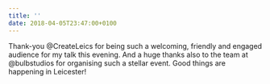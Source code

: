```yaml
---
title: ''
date: 2018-04-05T23:47:00+0100
---
```

Thank-you @CreateLeics for being such a welcoming, friendly and engaged audience for my talk this evening. And a huge thanks also to the team at @bulbstudios for organising such a stellar event. Good things are happening in Leicester!
